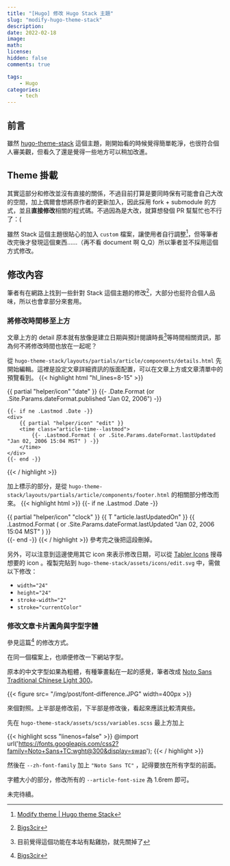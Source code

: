 ```yaml
---
title: "[Hugo] 修改 Hugo Stack 主題"
slug: "modify-hugo-theme-stack"
description:
date: 2022-02-18
image: 
math: 
license: 
hidden: false
comments: true

tags: 
    - Hugo
categories:
    - tech
---
```

## 前言
雖然 [hugo-theme-stack](https://github.com/CaiJimmy/hugo-theme-stack) 這個主題，剛開始看的時候覺得簡單乾淨，也很符合個人審美觀，但看久了還是覺得一些地方可以稍加改進。

## Theme 掛載
其實這部分和修改並沒有直接的關係，不過目前打算是要同時保有可能會自己大改的空間，加上偶爾會想將原作者的更新加入，因此採用 fork + submodule 的方式，並且**直接修改**相關的程式碼。不過因為是大改，就算想發個 PR 幫幫忙也不行了：(

雖然 Stack 這個主題很貼心的加入 `custom` 檔案，讓使用者自行調整[^1]，但等筆者改完後才發現這個東西……（再不看 document 啊 Q_Q）所以筆者並不採用這個方式修改。

## 修改內容
筆者有在網路上找到一些針對 Stack 這個主題的修改[^2]，大部分也挺符合個人品味，所以也會拿部分來套用。

### 將修改時間移至上方
文章上方的 detail 原本就有放像是建立日期與預計閱讀時長[^3]等時間相關資訊，那為何不將修改時間也放在一起呢？

從 `hugo-theme-stack/layouts/partials/article/components/details.html` 先開始編輯。這裡是設定文章詳細資訊的版面配置，可以在文章上方或文章清單中的預覽看到。
{{< highlight html "hl_lines=8-15" >}}
    <div>
        {{ partial "helper/icon" "date" }}
        <time class="article-time--published">
            {{- .Date.Format (or .Site.Params.dateFormat.published "Jan 02, 2006") -}}
        </time>
    </div>

    {{- if ne .Lastmod .Date -}}
    <div>
        {{ partial "helper/icon" "edit" }}
        <time class="article-time--lastmod">
            {{- .Lastmod.Format ( or .Site.Params.dateFormat.lastUpdated "Jan 02, 2006 15:04 MST" ) -}}
        </time>
    </div>
    {{- end -}}
{{< / highlight >}}

加上標示的部分，是從 `hugo-theme-stack/layouts/partials/article/components/footer.html` 的相關部分修改而來。
{{< highlight html >}}
{{- if ne .Lastmod .Date -}}
<section class="article-lastmod">
    {{ partial "helper/icon" "clock" }}
    <span>
        {{ T "article.lastUpdatedOn" }} {{ .Lastmod.Format ( or .Site.Params.dateFormat.lastUpdated "Jan 02, 2006 15:04 MST" ) }}
    </span>
</section>
{{- end -}}
{{< / highlight >}}
參考完之後把這段刪掉。

另外，可以注意到這邊使用其它 icon 來表示修改日期，可以從 [Tabler Icons](https://tablericons.com/) 搜尋想要的 icon 。複製完貼到 `hugo-theme-stack/assets/icons/edit.svg` 中，需做以下修改：
- `width="24"`
- `height="24"`
- `stroke-width="2"`
- `stroke="currentColor"`

### 修改文章卡片圓角與字型字體
參見這篇[^2] 的修改方式。

在同一個檔案上，也順便修改一下網站字型。

原本的中文字型如果為粗體，有種筆畫黏在一起的感覺，筆者改成 [Noto Sans Traditional Chinese Light 300](https://fonts.google.com/noto/specimen/Noto+Sans+TC?subset=chinese-traditional)。

{{< figure src= "/img/post/font-difference.JPG" width=400px >}}

來個對照。上半部是修改前，下半部是修改後，看起來應該比較清爽些。

先在 `hugo-theme-stack/assets/scss/variables.scss` 最上方加上

{{< highlight scss "linenos=false" >}}
@import url('https://fonts.googleapis.com/css2?family=Noto+Sans+TC:wght@300&display=swap');
{{< / highlight >}}

然後在 `--zh-font-family` 加上 `"Noto Sans TC"` ，記得要放在所有字型的前面。

字體大小的部分，修改所有的 `--article-font-size` 為 1.6rem 即可。

未完待續。

[^1]: [Modify theme | Hugo theme Stack](https://docs.stack.jimmycai.com/modify-theme/)
[^2]: [Bigs3cir](https://www.bigs3.com/)
[^3]: 目前覺得這個功能在本站有點雞肋，就先關掉了